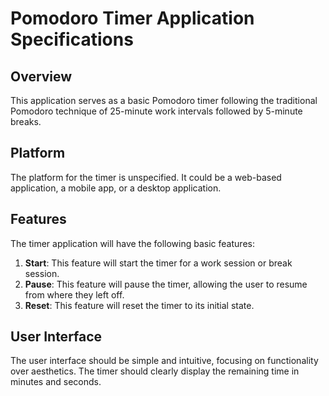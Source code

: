 # Pomodoro Timer Application Specifications

## Overview
This application serves as a basic Pomodoro timer following the traditional Pomodoro technique of 25-minute work intervals followed by 5-minute breaks.

## Platform
The platform for the timer is unspecified. It could be a web-based application, a mobile app, or a desktop application.

## Features
The timer application will have the following basic features:

1. **Start**: This feature will start the timer for a work session or break session.
2. **Pause**: This feature will pause the timer, allowing the user to resume from where they left off.
3. **Reset**: This feature will reset the timer to its initial state.

## User Interface
The user interface should be simple and intuitive, focusing on functionality over aesthetics. The timer should clearly display the remaining time in minutes and seconds.
